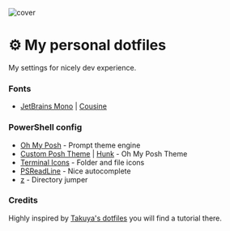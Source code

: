 ![cover](https://user-images.githubusercontent.com/43144939/158925100-658bbf23-7e95-4efb-865d-6299c8651b37.png)

# ⚙ My personal dotfiles
My settings for nicely dev experience.

### Fonts
- [JetBrains Mono](https://www.jetbrains.com/lp/mono/) | [Cousine](https://fonts.google.com/specimen/Cousine)
### PowerShell config
- [Oh My Posh](https://ohmyposh.dev/) - Prompt theme engine
- [Custom Posh Theme](/.config/powershell/pepinelli.omp.json) | [Hunk](https://github.com/JanDeDobbeleer/oh-my-posh/blob/main/themes/hunk.omp.json) - Oh My Posh Theme
- [Terminal Icons](https://github.com/devblackops/Terminal-Icons) - Folder and file icons
- [PSReadLine](https://docs.microsoft.com/en-us/powershell/module/psreadline/) - Nice autocomplete
- [z](https://www.powershellgallery.com/packages/z) - Directory jumper
### Credits
Highly inspired by [Takuya's dotfiles](https://github.com/craftzdog/dotfiles-public) you will find a tutorial there.
